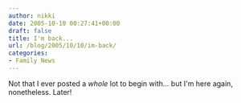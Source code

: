 ```yaml
---
author: nikki
date: 2005-10-10 00:27:41+00:00
draft: false
title: I'm back...
url: /blog/2005/10/10/im-back/
categories:
- Family News
---
```


Not that I ever posted a _whole_ lot to begin with... but I'm here again, nonetheless.
Later!
